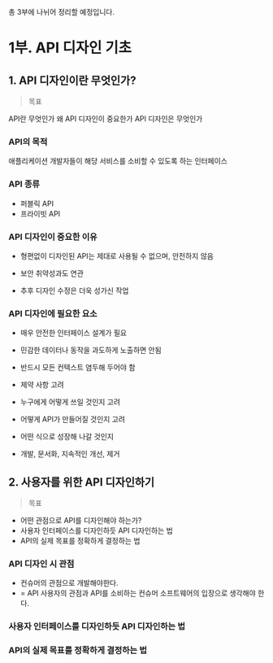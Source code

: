 총 3부에 나뉘어 정리할 예정입니다.

# 1부. API 디자인 기초
## 1. API 디자인이란 무엇인가?

> 목표

API란 무엇인가
왜 API 디자인이 중요한가
API 디자인은 무엇인가

### API의 목적

애플리케이션 개발자들이 해당 서비스를 소비할 수 있도록 하는 인터페이스

### API 종류
* 퍼블릭 API 
* 프라이빗 API
### API 디자인이 중요한 이유

* 형편없이 디자인된 API는 제대로 사용될 수 없으며, 안전하지 않음

* 보안 취약성과도 연관

* 추후 디자인 수정은 더욱 성가신 작업

### API 디자인에 필요한 요소

* 매우 안전한 인터페이스 설계가 필요

* 민감한 데이터나 동작을 과도하게 노출하면 안됨

* 반드시 모든 컨텍스트 염두해 두어야 함

* 제약 사항 고려

* 누구에게 어떻게 쓰일 것인지 고려

* 어떻게 API가 만들어질 것인지 고려

* 어떤 식으로 성장해 나갈 것인지

* 개발, 문서화, 지속적인 개선, 제거

## 2. 사용자를 위한 API 디자인하기

> 목표

* 어떤 관점으로 API를 디자인해야 하는가?
* 사용자 인터페이스를 디자인하듯 API 디자인하는 법
* API의 실제 목표를 정확하게 결정하는 법

### API 디자인 시 관점
* 컨슈머의 관점으로 개발해야한다.
* = API 사용자의 관점과 API를 소비하는 컨슈머 소프트웨어의 입장으로 생각해야 한다.
### 사용자 인터페이스를 디자인하듯 API 디자인하는 법

### API의 실제 목표를 정확하게 결정하는 법


